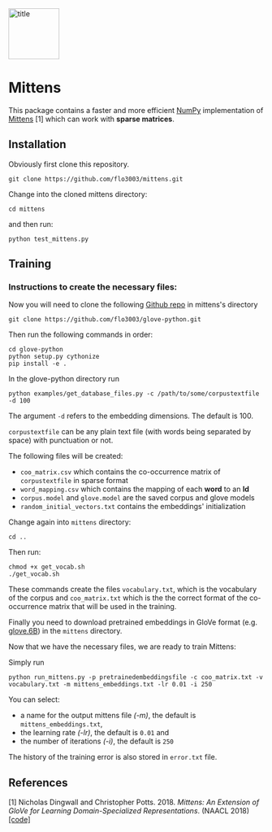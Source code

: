 <img src="img/mittens_logo.png" alt="title" width="100">

# Mittens

This package contains a faster and more efficient [NumPy](https://github.com/numpy/numpy) implementation of [Mittens](https://arxiv.org/abs/1803.09901) [1] which can work with **sparse matrices**.

## Installation

Obviously first clone this repository.

```
git clone https://github.com/flo3003/mittens.git
```

Change into the cloned mittens directory:

```
cd mittens
```

and then run:

```
python test_mittens.py
```

## Training



### Instructions to create the necessary files:

Now you will need to clone the following [Github repo](https://github.com/flo3003/glove-python) in mittens's directory

```
git clone https://github.com/flo3003/glove-python.git
```

Then run the following commands in order:

```
cd glove-python
python setup.py cythonize
pip install -e .
```

In the glove-python directory run

```
python examples/get_database_files.py -c /path/to/some/corpustextfile -d 100
```
The argument `-d` refers to the embedding dimensions. The default is 100. 

`corpustextfile` can be any plain text file (with words being separated by space) with punctuation or not. 

The following files will be created:
- `coo_matrix.csv` which contains the co-occurrence matrix of `corpustextfile` in sparse format
- `word_mapping.csv` which contains the mapping of each **word** to an **Id**
- `corpus.model` and `glove.model` are the saved corpus and glove models
- `random_initial_vectors.txt` contains the embeddings' initialization 

Change again into `mittens` directory:

```
cd ..
```

Then run:
```
chmod +x get_vocab.sh
./get_vocab.sh
```

These commands create the files `vocabulary.txt`, which is the vocabulary of the corpus and `coo_matrix.txt` which is the the correct format of the co-occurrence matrix that will be used in the training.

Finally you need to download pretrained embeddings in GloVe format (e.g. [glove.6B](http://nlp.stanford.edu/data/glove.6B.zip)) in the `mittens` directory.

Now that we have the necessary files, we are ready to train Mittens:

Simply run 

```
python run_mittens.py -p pretrainedembeddingsfile -c coo_matrix.txt -v vocabulary.txt -m mittens_embeddings.txt -lr 0.01 -i 250
```

You can select:
- a name for the output mittens file *(-m)*, the default is `mittens_embeddings.txt`, 
- the learning rate *(-lr)*, the default is `0.01` and 
- the number of iterations *(-i)*, the default is `250`

The history of the training error is also stored in `error.txt` file.

## References
[1] Nicholas Dingwall and Christopher Potts. 2018. *Mittens: An Extension of GloVe for Learning Domain-Specialized Representations*. (NAACL 2018) [[code]](https://github.com/roamanalytics/roamresearch/tree/master/Papers/Mittens)
